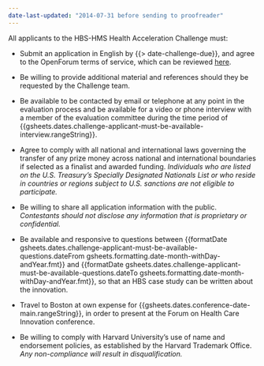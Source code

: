 ```yaml
---
date-last-updated: "2014-07-31 before sending to proofreader"
---
```

All applicants to the HBS-HMS Health Acceleration Challenge must:

* Submit an application in English by {{> date-challenge-due}}, and agree to the OpenForum terms of service, which can be reviewed [here]( {{gsheets.links.challenge-platform-tos.url}} ).

* Be willing to provide additional material and references should they be requested by the Challenge team.

* Be available to be contacted by email or telephone at any point in the evaluation process and be available for a video or phone interview with a member of the evaluation committee during the time period of {{gsheets.dates.challenge-applicant-must-be-available-interview.rangeString}}.

* Agree to comply with all national and international laws governing the transfer of any prize money across national and international boundaries if selected as a finalist and awarded funding.  *Individuals who are listed on the U.S. Treasury’s Specially Designated Nationals List or who reside in countries or regions subject to U.S. sanctions are not eligible to participate.*

* Be willing to share all application information with the public. _Contestants should not disclose any information that is proprietary or confidential._

* Be available and responsive to questions between {{formatDate gsheets.dates.challenge-applicant-must-be-available-questions.dateFrom gsheets.formatting.date-month-withDay-andYear.fmt}} and {{formatDate gsheets.dates.challenge-applicant-must-be-available-questions.dateTo gsheets.formatting.date-month-withDay-andYear.fmt}}, so that an HBS case study can be written about the innovation.

* Travel to Boston at own expense for {{gsheets.dates.conference-date-main.rangeString}}, in order to present at the Forum on Health Care Innovation conference.  

* Be willing to comply with Harvard University’s use of name and endorsement policies, as established by the Harvard Trademark Office. _Any non-compliance will result in disqualification._